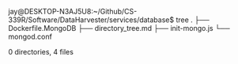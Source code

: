 jay@DESKTOP-N3AJ5U8:~/Github/CS-339R/Software/DataHarvester/services/database$ tree
.
├── Dockerfile.MongoDB
├── directory_tree.md
├── init-mongo.js
└── mongod.conf

0 directories, 4 files